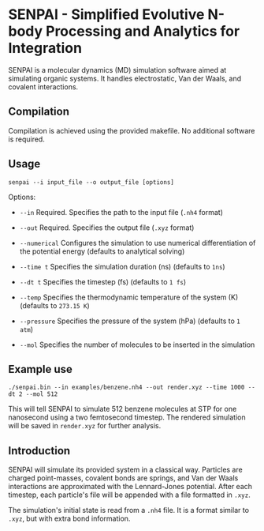 # SENPAI - Simplified Evolutive N-body Processing and Analytics for Integration

SENPAI is a molecular dynamics (MD) simulation software aimed at simulating organic systems. It handles electrostatic, Van der Waals, and covalent interactions.

## Compilation

Compilation is achieved using the provided makefile. No additional software is required.

## Usage

`senpai --i input_file --o output_file [options]`

Options:

- `--in` Required. Specifies the path to the input file (`.nh4` format)

- `--out` Required. Specifies the output file (`.xyz` format)

- `--numerical` Configures the simulation to use numerical differentiation of the potential energy (defaults to analytical solving)

- `--time t` Specifies the simulation duration (ns) (defaults to `1ns`)

- `--dt t` Specifies the timestep (fs) (defaults to `1 fs`)

- `--temp` Specifies the thermodynamic temperature of the system (K) (defaults to `273.15 K`)

- `--pressure` Specifies the pressure of the system (hPa) (defaults to `1 atm`)

- `--mol` Specifies the number of molecules to be inserted in the simulation

## Example use

`./senpai.bin --in examples/benzene.nh4 --out render.xyz --time 1000 --dt 2 --mol 512`

This will tell SENPAI to simulate 512 benzene molecules at STP for one nanosecond using a two femtosecond timestep. The rendered simulation will be saved in `render.xyz` for further analysis.

## Introduction

SENPAI will simulate its provided system in a classical way. Particles are charged point-masses, covalent bonds are springs, and Van der Waals interactions are approximated with the Lennard-Jones potential. After each timestep, each particle's file will be appended with a file formatted in `.xyz`.

The simulation's initial state is read from a `.nh4` file. It is a format similar to `.xyz`, but with extra bond information.
